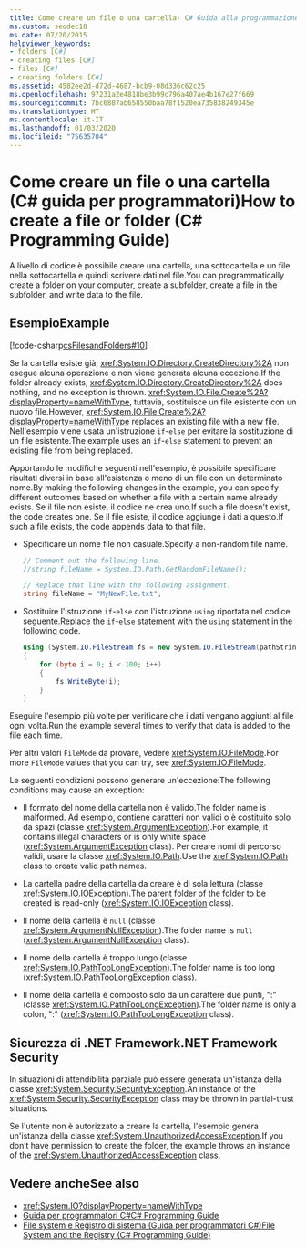 ```yaml
---
title: Come creare un file o una cartella- C# Guida alla programmazione
ms.custom: seodec18
ms.date: 07/20/2015
helpviewer_keywords:
- folders [C#]
- creating files [C#]
- files [C#]
- creating folders [C#]
ms.assetid: 4582ee2d-d72d-4687-bcb9-08d336c62c25
ms.openlocfilehash: 97231a2e4818be3b99c796a407ae4b167e27f669
ms.sourcegitcommit: 7bc6887ab658550baa78f1520ea735838249345e
ms.translationtype: HT
ms.contentlocale: it-IT
ms.lasthandoff: 01/03/2020
ms.locfileid: "75635704"
---
```

# <a name="how-to-create-a-file-or-folder-c-programming-guide"></a><span data-ttu-id="f3ba8-102">Come creare un file o una cartella (C# guida per programmatori)</span><span class="sxs-lookup"><span data-stu-id="f3ba8-102">How to create a file or folder (C# Programming Guide)</span></span>
<span data-ttu-id="f3ba8-103">A livello di codice è possibile creare una cartella, una sottocartella e un file nella sottocartella e quindi scrivere dati nel file.</span><span class="sxs-lookup"><span data-stu-id="f3ba8-103">You can programmatically create a folder on your computer, create a subfolder, create a file in the subfolder, and write data to the file.</span></span>  
  
## <a name="example"></a><span data-ttu-id="f3ba8-104">Esempio</span><span class="sxs-lookup"><span data-stu-id="f3ba8-104">Example</span></span>  
 [!code-csharp[csFilesandFolders#10](~/samples/snippets/csharp/VS_Snippets_VBCSharp/csFilesAndFolders/CS/FileIteration.cs#10)]  
  
 <span data-ttu-id="f3ba8-105">Se la cartella esiste già, <xref:System.IO.Directory.CreateDirectory%2A> non esegue alcuna operazione e non viene generata alcuna eccezione.</span><span class="sxs-lookup"><span data-stu-id="f3ba8-105">If the folder already exists, <xref:System.IO.Directory.CreateDirectory%2A> does nothing, and no exception is thrown.</span></span> <span data-ttu-id="f3ba8-106"><xref:System.IO.File.Create%2A?displayProperty=nameWithType>, tuttavia, sostituisce un file esistente con un nuovo file.</span><span class="sxs-lookup"><span data-stu-id="f3ba8-106">However, <xref:System.IO.File.Create%2A?displayProperty=nameWithType> replaces an existing file with a new file.</span></span> <span data-ttu-id="f3ba8-107">Nell'esempio viene usata un'istruzione `if`-`else` per evitare la sostituzione di un file esistente.</span><span class="sxs-lookup"><span data-stu-id="f3ba8-107">The example uses an `if`-`else` statement to prevent an existing file from being replaced.</span></span>  
  
 <span data-ttu-id="f3ba8-108">Apportando le modifiche seguenti nell'esempio, è possibile specificare risultati diversi in base all'esistenza o meno di un file con un determinato nome.</span><span class="sxs-lookup"><span data-stu-id="f3ba8-108">By making the following changes in the example, you can specify different outcomes based on whether a file with a certain name already exists.</span></span> <span data-ttu-id="f3ba8-109">Se il file non esiste, il codice ne crea uno.</span><span class="sxs-lookup"><span data-stu-id="f3ba8-109">If such a file doesn't exist, the code creates one.</span></span> <span data-ttu-id="f3ba8-110">Se il file esiste, il codice aggiunge i dati a questo.</span><span class="sxs-lookup"><span data-stu-id="f3ba8-110">If such a file exists, the code appends data to that file.</span></span>  
  
- <span data-ttu-id="f3ba8-111">Specificare un nome file non casuale.</span><span class="sxs-lookup"><span data-stu-id="f3ba8-111">Specify a non-random file name.</span></span>  
  
    ```csharp  
    // Comment out the following line.  
    //string fileName = System.IO.Path.GetRandomFileName();  
  
    // Replace that line with the following assignment.  
    string fileName = "MyNewFile.txt";  
    ```  
  
- <span data-ttu-id="f3ba8-112">Sostituire l'istruzione `if`-`else` con l'istruzione `using` riportata nel codice seguente.</span><span class="sxs-lookup"><span data-stu-id="f3ba8-112">Replace the `if`-`else` statement with the `using` statement in the following code.</span></span>  
  
    ```csharp  
    using (System.IO.FileStream fs = new System.IO.FileStream(pathString, FileMode.Append))   
    {  
        for (byte i = 0; i < 100; i++)  
        {  
            fs.WriteByte(i);  
        }  
    }  
    ```  
  
 <span data-ttu-id="f3ba8-113">Eseguire l'esempio più volte per verificare che i dati vengano aggiunti al file ogni volta.</span><span class="sxs-lookup"><span data-stu-id="f3ba8-113">Run the example several times to verify that data is added to the file each time.</span></span>  
  
 <span data-ttu-id="f3ba8-114">Per altri valori `FileMode` da provare, vedere <xref:System.IO.FileMode>.</span><span class="sxs-lookup"><span data-stu-id="f3ba8-114">For more `FileMode` values that you can try, see <xref:System.IO.FileMode>.</span></span>  
  
 <span data-ttu-id="f3ba8-115">Le seguenti condizioni possono generare un'eccezione:</span><span class="sxs-lookup"><span data-stu-id="f3ba8-115">The following conditions may cause an exception:</span></span>  
  
- <span data-ttu-id="f3ba8-116">Il formato del nome della cartella non è valido.</span><span class="sxs-lookup"><span data-stu-id="f3ba8-116">The folder name is malformed.</span></span> <span data-ttu-id="f3ba8-117">Ad esempio, contiene caratteri non validi o è costituito solo da spazi (classe <xref:System.ArgumentException>).</span><span class="sxs-lookup"><span data-stu-id="f3ba8-117">For example, it contains illegal characters or is only white space (<xref:System.ArgumentException> class).</span></span> <span data-ttu-id="f3ba8-118">Per creare nomi di percorso validi, usare la classe <xref:System.IO.Path>.</span><span class="sxs-lookup"><span data-stu-id="f3ba8-118">Use the <xref:System.IO.Path> class to create valid path names.</span></span>  
  
- <span data-ttu-id="f3ba8-119">La cartella padre della cartella da creare è di sola lettura (classe <xref:System.IO.IOException>).</span><span class="sxs-lookup"><span data-stu-id="f3ba8-119">The parent folder of the folder to be created is read-only (<xref:System.IO.IOException> class).</span></span>  
  
- <span data-ttu-id="f3ba8-120">Il nome della cartella è `null` (classe <xref:System.ArgumentNullException>).</span><span class="sxs-lookup"><span data-stu-id="f3ba8-120">The folder name is `null` (<xref:System.ArgumentNullException> class).</span></span>  
  
- <span data-ttu-id="f3ba8-121">Il nome della cartella è troppo lungo (classe <xref:System.IO.PathTooLongException>).</span><span class="sxs-lookup"><span data-stu-id="f3ba8-121">The folder name is too long (<xref:System.IO.PathTooLongException> class).</span></span>  
  
- <span data-ttu-id="f3ba8-122">Il nome della cartella è composto solo da un carattere due punti, ":" (classe <xref:System.IO.PathTooLongException>).</span><span class="sxs-lookup"><span data-stu-id="f3ba8-122">The folder name is only a colon, ":" (<xref:System.IO.PathTooLongException> class).</span></span>  
  
## <a name="net-framework-security"></a><span data-ttu-id="f3ba8-123">Sicurezza di .NET Framework</span><span class="sxs-lookup"><span data-stu-id="f3ba8-123">.NET Framework Security</span></span>  
 <span data-ttu-id="f3ba8-124">In situazioni di attendibilità parziale può essere generata un'istanza della classe <xref:System.Security.SecurityException>.</span><span class="sxs-lookup"><span data-stu-id="f3ba8-124">An instance of the <xref:System.Security.SecurityException> class may be thrown in partial-trust situations.</span></span>  
  
 <span data-ttu-id="f3ba8-125">Se l'utente non è autorizzato a creare la cartella, l'esempio genera un'istanza della classe <xref:System.UnauthorizedAccessException>.</span><span class="sxs-lookup"><span data-stu-id="f3ba8-125">If you don’t have permission to create the folder, the example throws an instance of the <xref:System.UnauthorizedAccessException> class.</span></span>  
  
## <a name="see-also"></a><span data-ttu-id="f3ba8-126">Vedere anche</span><span class="sxs-lookup"><span data-stu-id="f3ba8-126">See also</span></span>

- <xref:System.IO?displayProperty=nameWithType>
- [<span data-ttu-id="f3ba8-127">Guida per programmatori C#</span><span class="sxs-lookup"><span data-stu-id="f3ba8-127">C# Programming Guide</span></span>](../index.md)
- [<span data-ttu-id="f3ba8-128">File system e Registro di sistema (Guida per programmatori C#)</span><span class="sxs-lookup"><span data-stu-id="f3ba8-128">File System and the Registry (C# Programming Guide)</span></span>](./index.md)
